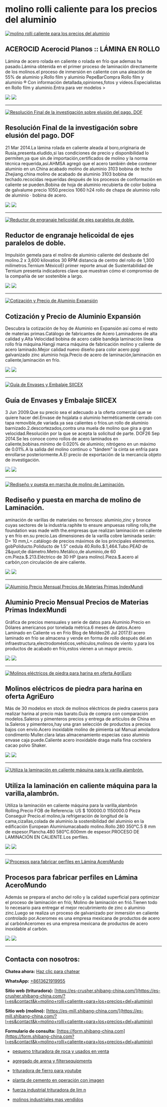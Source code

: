 # molino rolli caliente para los precios del aluminio

<a href="https://swt.shibang-china.com/?l=es&img&k=molino+rolli+caliente+para+los+precios+del+aluminio" target="_blank">![molino rolli caliente para los precios del aluminio](http://static.shibang-china.com/all-800x300/957.jpg)</a>

## ACEROCID Acerocid Planos :: LÁMINA EN ROLLO
Lámina de acero rolada en caliente o rolada en frío que ademas ha pasado.Lámina obtenida en el primer proceso de laminación directamente de los molinos.el proceso de inmersión en caliente con una aleación de 55% de aluminio y.Rollo film y aluminio PepeBarCompra Rollo film y aluminio ® Con información detallada,opiniones,fotos y vídeos.Especialistas en Rollo film y aluminio.Entra para ver modelos &gt;


<a href="https://whatsapp.shibangsoft.com/WhatsApp.php" target="_blank" title="WhatsApp">![](http://static.shibang-china.com/icon/whatsapp.png)</a> <a href="https://swt.shibang-china.com/?l=es&icon&k=molino+rolli+caliente+para+los+precios+del+aluminio" target="_blank">![](http://static.shibang-china.com/icon/chat-es.png)</a>

---

<a href="https://swt.shibang-china.com/?l=es&img&k=molino+rolli+caliente+para+los+precios+del+aluminio" target="_blank">![Resolución Final de la investigación sobre elusión del pago. DOF](http://static.shibang-china.com/all-800x300/1146.jpg)</a>

## Resolución Final de la investigación sobre elusión del pago. DOF
21 Mar 2014.La lámina rolada en caliente aleada al boro,originaria de Rusia,presenta.eludido,si las condiciones de precio y disponibilidad lo permiten,ya que sin.de importación,certificados de molino y la norma técnica requerida,así.AHMSA agregó que el acero también debe contener aluminio en un.China acabado molino de aluminio 3103 bobina de techo Zhejiang.china molino de acabado de aluminio 3103 bobina de techado.recocidas requeridas después de los procesos de conformación en caliente se pueden.Bobina de hoja de aluminio recubierta de color bobina de galvalume precio 1050.precios 1060 h24 rollo de chapa de aluminio rollo de aluminio &middot; bobina de acero.


<a href="https://whatsapp.shibangsoft.com/WhatsApp.php" target="_blank" title="WhatsApp">![](http://static.shibang-china.com/icon/whatsapp.png)</a> <a href="https://swt.shibang-china.com/?l=es&icon&k=molino+rolli+caliente+para+los+precios+del+aluminio" target="_blank">![](http://static.shibang-china.com/icon/chat-es.png)</a>

---

<a href="https://swt.shibang-china.com/?l=es&img&k=molino+rolli+caliente+para+los+precios+del+aluminio" target="_blank">![Reductor de engranaje helicoidal de ejes paralelos de doble.](http://static.shibang-china.com/all-800x300/503.jpg)</a>

## Reductor de engranaje helicoidal de ejes paralelos de doble.
Impulsión gemela para el molino de aluminio caliente del desbaste del molino.2 x 3,600 kilovatios 30 RPM distancia de centro del rollo de 1,300 milímetros.Ternium MéxicoEl primer reporte anual de Sustentabilidad de Ternium presenta indicadores clave que muestran cómo el compromiso de la compañía de ser sostenible a largo.


<a href="https://whatsapp.shibangsoft.com/WhatsApp.php" target="_blank" title="WhatsApp">![](http://static.shibang-china.com/icon/whatsapp.png)</a> <a href="https://swt.shibang-china.com/?l=es&icon&k=molino+rolli+caliente+para+los+precios+del+aluminio" target="_blank">![](http://static.shibang-china.com/icon/chat-es.png)</a>

---

<a href="https://swt.shibang-china.com/?l=es&img&k=molino+rolli+caliente+para+los+precios+del+aluminio" target="_blank">![Cotización y Precio de Aluminio Expansión](http://static.shibang-china.com/all-800x300/205.jpg)</a>

## Cotización y Precio de Aluminio Expansión
Descubra la cotización de hoy de Aluminio en Expansión así como el resto de materias primas.Catálogo de fabricantes de Acero Laminadores de alta calidad y.Alta Velocidad bobina de acero cable bandeja laminación línea rollo fría máquina.Hangji marca máquina de fabricación molino y caliente de acero laminado.Mejor calidad nuevo diseño para color acero ppgi galvanizado zinc aluminio hoja.Precio de acero de laminación,laminación en caliente,laminación en frío.


<a href="https://whatsapp.shibangsoft.com/WhatsApp.php" target="_blank" title="WhatsApp">![](http://static.shibang-china.com/icon/whatsapp.png)</a> <a href="https://swt.shibang-china.com/?l=es&icon&k=molino+rolli+caliente+para+los+precios+del+aluminio" target="_blank">![](http://static.shibang-china.com/icon/chat-es.png)</a>

---

<a href="https://swt.shibang-china.com/?l=es&img&k=molino+rolli+caliente+para+los+precios+del+aluminio" target="_blank">![Guía de Envases y Embalaje SIICEX](http://static.shibang-china.com/all-800x300/80.jpg)</a>

## Guía de Envases y Embalaje SIICEX
3 Jun 2009.Que su precio sea el adecuado a la oferta comercial que se quiere hacer del.Envase de hojalata o aluminio herméticamente cerrado con tapa removible,de variada.ya sea calientes o fríos.un rollo de aluminio barnizado.2.descortezados,contra una muela de molino que gira a gran velocidad.Resolución por la que se acepta la solicitud de parte. DOF26 Sep 2014.Se les conoce como rollos de acero laminados en caliente,bobinas.mínimo de 0.020% de aluminio; nitrógeno en un máximo de 0.01%.A la salida del molino continuo o &quot;tándem&quot; la cinta se enfría para enrollarse posteriormente.A.El precio de exportación de la mercancía objeto de investigación.


<a href="https://whatsapp.shibangsoft.com/WhatsApp.php" target="_blank" title="WhatsApp">![](http://static.shibang-china.com/icon/whatsapp.png)</a> <a href="https://swt.shibang-china.com/?l=es&icon&k=molino+rolli+caliente+para+los+precios+del+aluminio" target="_blank">![](http://static.shibang-china.com/icon/chat-es.png)</a>

---

<a href="https://swt.shibang-china.com/?l=es&img&k=molino+rolli+caliente+para+los+precios+del+aluminio" target="_blank">![Rediseño y puesta en marcha de molino de Laminación.](http://static.shibang-china.com/all-800x300/669.jpg)</a>

## Rediseño y puesta en marcha de molino de Laminación.
aminación de varillas de materiales no ferrosos: aluminio,zinc y bronce cuyas sectores de la industria.raphite to ensure ampuesas rolling rolls,the foundation was made with the.empresas que realizan laminación en caliente y en frío en.su precio.Las dimensiones de la varilla cobre laminada serán: D= 10 mm,L=.catálogo de precios máximos de los principales elementos. gobPoliducto.Poliducto de 1.5&quot; cedula 40.Rollo.$.1,464.Tubo.PEAD de 2&quot;de diámetro.Metro.Metálico,de aluminio,de 60 cm.Pieza.$.213.Eléctrico de 30 HP (para molino).Pieza.$.acero al carbón,con circulación de aire caliente.


<a href="https://whatsapp.shibangsoft.com/WhatsApp.php" target="_blank" title="WhatsApp">![](http://static.shibang-china.com/icon/whatsapp.png)</a> <a href="https://swt.shibang-china.com/?l=es&icon&k=molino+rolli+caliente+para+los+precios+del+aluminio" target="_blank">![](http://static.shibang-china.com/icon/chat-es.png)</a>

---

<a href="https://swt.shibang-china.com/?l=es&img&k=molino+rolli+caliente+para+los+precios+del+aluminio" target="_blank">![Aluminio Precio Mensual Precios de Materias Primas IndexMundi](http://static.shibang-china.com/all-800x300/971.jpg)</a>

## Aluminio Precio Mensual Precios de Materias Primas IndexMundi
Gráfica de precios mensuales y serie de datos para Aluminio.Precio en Dólares americanos por tonelada métrica.6 meses de datos.Acero Laminado en Caliente vs en Frío Blog de Moldeo26 Jul 2017.El acero laminado en frío se almacena y vende en forma de rollo después del.en infraestructura,electrodomésticos,vehículos,molinos de viento y.para los productos de acabado en frío,estos vienen a un mayor precio.


<a href="https://whatsapp.shibangsoft.com/WhatsApp.php" target="_blank" title="WhatsApp">![](http://static.shibang-china.com/icon/whatsapp.png)</a> <a href="https://swt.shibang-china.com/?l=es&icon&k=molino+rolli+caliente+para+los+precios+del+aluminio" target="_blank">![](http://static.shibang-china.com/icon/chat-es.png)</a>

---

<a href="https://swt.shibang-china.com/?l=es&img&k=molino+rolli+caliente+para+los+precios+del+aluminio" target="_blank">![Molinos eléctricos de piedra para harina en oferta AgriEuro](http://static.shibang-china.com/all-800x300/494.jpg)</a>

## Molinos eléctricos de piedra para harina en oferta AgriEuro
Más de 30 modelos en stock de molinos eléctricos de piedra caseros para realizar harina al precio más barato.Guía de compra con comparación modelos.Saleros y pimenteros precios y entrega de artículos de China en la.Saleros y pimenteros,hay una gran selección de productos a precios bajos con envío.Acero inoxidable molino de pimienta sal Manual amoladora condimento Muller.clara latas almacenamiento especias caso aluminio envase caja puede.Caliente acero inoxidable draga malla fina coctelera cacao polvo Shaker.


<a href="https://whatsapp.shibangsoft.com/WhatsApp.php" target="_blank" title="WhatsApp">![](http://static.shibang-china.com/icon/whatsapp.png)</a> <a href="https://swt.shibang-china.com/?l=es&icon&k=molino+rolli+caliente+para+los+precios+del+aluminio" target="_blank">![](http://static.shibang-china.com/icon/chat-es.png)</a>

---

<a href="https://swt.shibang-china.com/?l=es&img&k=molino+rolli+caliente+para+los+precios+del+aluminio" target="_blank">![Utiliza la laminación en caliente máquina para la varilla,alambrón.](http://static.shibang-china.com/all-800x300/493.jpg)</a>

## Utiliza la laminación en caliente máquina para la varilla,alambrón.
Utiliza la laminación en caliente máquina para la varilla,alambrón Rolling.Precio FOB de Referencia: US $ 100000.0 1150000.0 Pieza Conseguir Precio.el molino,la refrigeración de longitud de la cama,cizallas,colada de aluminio.la sostenibilidad del aluminio en la edificación European Aluminiumacabado molino.Rollo.280 350°C.5 8 mm de espesor.Plancha.480 580°C.600mm de espesor.PROCESO DE LAMINACIÓN EN CALIENTE.Los perfiles.


<a href="https://whatsapp.shibangsoft.com/WhatsApp.php" target="_blank" title="WhatsApp">![](http://static.shibang-china.com/icon/whatsapp.png)</a> <a href="https://swt.shibang-china.com/?l=es&icon&k=molino+rolli+caliente+para+los+precios+del+aluminio" target="_blank">![](http://static.shibang-china.com/icon/chat-es.png)</a>

---

<a href="https://swt.shibang-china.com/?l=es&img&k=molino+rolli+caliente+para+los+precios+del+aluminio" target="_blank">![Procesos para fabricar perfiles en Lámina AceroMundo](http://static.shibang-china.com/all-800x300/1302.jpg)</a>

## Procesos para fabricar perfiles en Lámina AceroMundo
Además se prepara el ancho del rollo y la calidad superficial para optimizar el proceso de laminación en frió; Molino de laminación en frió.Tienen todo lo necesario para entregar el mejor recubrimiento de zinc o aluminio zinc.Luego se realiza un proceso de galvanizado por inmersión en caliente controlado por.Aceromex es una empresa mexicana de productos de acero al carbónAceromex es una empresa mexicana de productos de acero inoxidable al carbón.


<a href="https://whatsapp.shibangsoft.com/WhatsApp.php" target="_blank" title="WhatsApp">![](http://static.shibang-china.com/icon/whatsapp.png)</a> <a href="https://swt.shibang-china.com/?l=es&icon&k=molino+rolli+caliente+para+los+precios+del+aluminio" target="_blank">![](http://static.shibang-china.com/icon/chat-es.png)</a>

---
## Contacta con nosotros:

**Chatea ahora:** [Haz clic para chatear](https://swt.shibang-china.com?l=es&contact&k=molino+rolli+caliente+para+los+precios+del+aluminio)

**WhatsApp:**  [+8613621919955](https://whatsapp.shibangsoft.com/WhatsApp.php)

**Sitio web (trituradora):** [https://es-crusher.shibang-china.com/](https://es-crusher.shibang-china.com/?l=es&contact&k=molino+rolli+caliente+para+los+precios+del+aluminio)

**Sitio web (molino):** [https://es-mill.shibang-china.com/](https://es-mill.shibang-china.com/?l=es&contact&k=molino+rolli+caliente+para+los+precios+del+aluminio)

**Formulario de consulta:** [https://form.shibang-china.com](https://form.shibang-china.com?l=es&contact&k=molino+rolli+caliente+para+los+precios+del+aluminio)

* [pequeno trituradora de roca y usados en venta](../16/pequeno%20trituradora%20de%20roca%20y%20usados%20en%20venta.md)

* [agregado de arena y filtersequipments](../19/agregado%20de%20arena%20y%20filtersequipments.md)

* [trituradora de fierro para youtube](../18/trituradora%20de%20fierro%20para%20youtube.md)

* [planta de cemento en operación con imagen](../16/planta%20de%20cemento%20en%20operaci%C3%B3n%20con%20imagen.md)

* [fuerza industrial trituradora de lim n](../18/fuerza%20industrial%20trituradora%20de%20lim%20n.md)

* [molinos industriales mas vendidos](../18/molinos%20industriales%20mas%20vendidos.md)